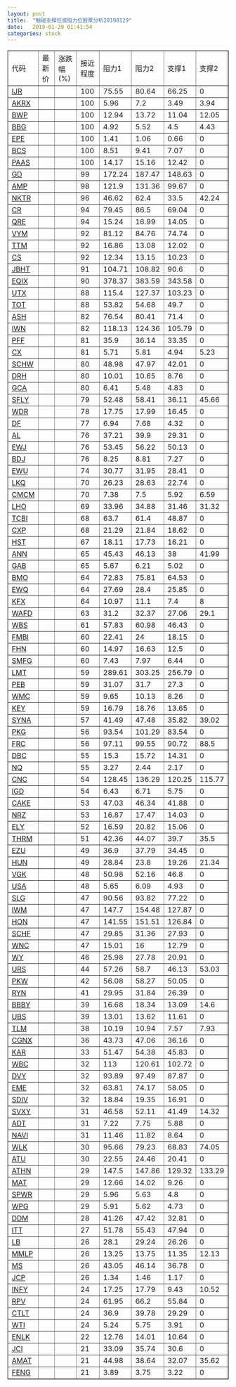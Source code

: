 ```yaml
---
layout: post
title:  "触碰支撑位或阻力位股票分析20190129"
date:   2019-01-29 01:41:54
categories: stock
---
```

<script type="text/javascript">
var stockList = []
stockList.push('gb_ijr');
stockList.push('gb_akrx');
stockList.push('gb_bwp');
stockList.push('gb_bbg');
stockList.push('gb_epe');
stockList.push('gb_bcs');
stockList.push('gb_paas');
stockList.push('gb_gd');
stockList.push('gb_amp');
stockList.push('gb_nktr');
stockList.push('gb_cr');
stockList.push('gb_qre');
stockList.push('gb_vym');
stockList.push('gb_ttm');
stockList.push('gb_cs');
stockList.push('gb_jbht');
stockList.push('gb_eqix');
stockList.push('gb_utx');
stockList.push('gb_tot');
stockList.push('gb_ash');
stockList.push('gb_iwn');
stockList.push('gb_pff');
stockList.push('gb_cx');
stockList.push('gb_schw');
stockList.push('gb_drh');
stockList.push('gb_gca');
stockList.push('gb_sfly');
stockList.push('gb_wdr');
stockList.push('gb_df');
stockList.push('gb_al');
stockList.push('gb_ewj');
stockList.push('gb_bdj');
stockList.push('gb_ewu');
stockList.push('gb_lkq');
stockList.push('gb_cmcm');
stockList.push('gb_lho');
stockList.push('gb_tcbi');
stockList.push('gb_cxp');
stockList.push('gb_hst');
stockList.push('gb_ann');
stockList.push('gb_gab');
stockList.push('gb_bmo');
stockList.push('gb_ewq');
stockList.push('gb_kfx');
stockList.push('gb_wafd');
stockList.push('gb_wbs');
stockList.push('gb_fmbi');
stockList.push('gb_fhn');
stockList.push('gb_smfg');
stockList.push('gb_lmt');
stockList.push('gb_peb');
stockList.push('gb_wmc');
stockList.push('gb_key');
stockList.push('gb_syna');
stockList.push('gb_pkg');
stockList.push('gb_frc');
stockList.push('gb_dbc');
stockList.push('gb_nq');
stockList.push('gb_cnc');
stockList.push('gb_igd');
stockList.push('gb_cake');
stockList.push('gb_nrz');
stockList.push('gb_ely');
stockList.push('gb_thrm');
stockList.push('gb_ezu');
stockList.push('gb_hun');
stockList.push('gb_vgk');
stockList.push('gb_usa');
stockList.push('gb_slg');
stockList.push('gb_iwm');
stockList.push('gb_hon');
stockList.push('gb_schf');
stockList.push('gb_wnc');
stockList.push('gb_wy');
stockList.push('gb_urs');
stockList.push('gb_pkw');
stockList.push('gb_ryn');
stockList.push('gb_bbby');
stockList.push('gb_ubs');
stockList.push('gb_tlm');
stockList.push('gb_cgnx');
stockList.push('gb_kar');
stockList.push('gb_wbc');
stockList.push('gb_dvy');
stockList.push('gb_eme');
stockList.push('gb_sdiv');
stockList.push('gb_svxy');
stockList.push('gb_adt');
stockList.push('gb_navi');
stockList.push('gb_wlk');
stockList.push('gb_atu');
stockList.push('gb_athn');
stockList.push('gb_mat');
stockList.push('gb_spwr');
stockList.push('gb_wpg');
stockList.push('gb_ddm');
stockList.push('gb_itt');
stockList.push('gb_lb');
stockList.push('gb_mmlp');
stockList.push('gb_ms');
stockList.push('gb_jcp');
stockList.push('gb_infy');
stockList.push('gb_rpv');
stockList.push('gb_ctlt');
stockList.push('gb_wti');
stockList.push('gb_enlk');
stockList.push('gb_jci');
stockList.push('gb_amat');
stockList.push('gb_feng');
</script>
<table border="1">
 <tr>
 <td>代码</td>
 <td>最新价</td>
 <td>涨跌幅(%)</td>
 <td>接近程度</td>
 <td>阻力1</td>
 <td>阻力2</td>
 <td>支撑1</td>
 <td>支撑2</td>
</tr>
  <tr id="ijr" class="red">
  <td><a href="http://stock.finance.sina.com.cn/usstock/quotes/IJR.html" target="_blank">IJR</a></td><td></td><td></td><td>100</td><td>75.55</td><td>80.64</td><td>66.25</td><td>0</td></tr>
  <tr id="akrx" class="green">
  <td><a href="http://stock.finance.sina.com.cn/usstock/quotes/AKRX.html" target="_blank">AKRX</a></td><td></td><td></td><td>100</td><td>5.96</td><td>7.2</td><td>3.49</td><td>3.94</td></tr>
  <tr id="bwp" class="green">
  <td><a href="http://stock.finance.sina.com.cn/usstock/quotes/BWP.html" target="_blank">BWP</a></td><td></td><td></td><td>100</td><td>12.94</td><td>13.72</td><td>11.04</td><td>12.05</td></tr>
  <tr id="bbg" class="red">
  <td><a href="http://stock.finance.sina.com.cn/usstock/quotes/BBG.html" target="_blank">BBG</a></td><td></td><td></td><td>100</td><td>4.92</td><td>5.52</td><td>4.5</td><td>4.43</td></tr>
  <tr id="epe" class="green">
  <td><a href="http://stock.finance.sina.com.cn/usstock/quotes/EPE.html" target="_blank">EPE</a></td><td></td><td></td><td>100</td><td>1.41</td><td>1.06</td><td>0.66</td><td>0</td></tr>
  <tr id="bcs" class="red">
  <td><a href="http://stock.finance.sina.com.cn/usstock/quotes/BCS.html" target="_blank">BCS</a></td><td></td><td></td><td>100</td><td>8.51</td><td>9.41</td><td>7.07</td><td>0</td></tr>
  <tr id="paas" class="red">
  <td><a href="http://stock.finance.sina.com.cn/usstock/quotes/PAAS.html" target="_blank">PAAS</a></td><td></td><td></td><td>100</td><td>14.17</td><td>15.16</td><td>12.42</td><td>0</td></tr>
  <tr id="gd" class="red">
  <td><a href="http://stock.finance.sina.com.cn/usstock/quotes/GD.html" target="_blank">GD</a></td><td></td><td></td><td>99</td><td>172.24</td><td>187.47</td><td>148.63</td><td>0</td></tr>
  <tr id="amp" class="red">
  <td><a href="http://stock.finance.sina.com.cn/usstock/quotes/AMP.html" target="_blank">AMP</a></td><td></td><td></td><td>98</td><td>121.9</td><td>131.36</td><td>99.67</td><td>0</td></tr>
  <tr id="nktr" class="green">
  <td><a href="http://stock.finance.sina.com.cn/usstock/quotes/NKTR.html" target="_blank">NKTR</a></td><td></td><td></td><td>96</td><td>46.62</td><td>62.4</td><td>33.5</td><td>42.24</td></tr>
  <tr id="cr" class="red">
  <td><a href="http://stock.finance.sina.com.cn/usstock/quotes/CR.html" target="_blank">CR</a></td><td></td><td></td><td>94</td><td>79.45</td><td>86.5</td><td>69.04</td><td>0</td></tr>
  <tr id="qre" class="red">
  <td><a href="http://stock.finance.sina.com.cn/usstock/quotes/QRE.html" target="_blank">QRE</a></td><td></td><td></td><td>94</td><td>15.24</td><td>16.99</td><td>14.05</td><td>0</td></tr>
  <tr id="vym" class="green">
  <td><a href="http://stock.finance.sina.com.cn/usstock/quotes/VYM.html" target="_blank">VYM</a></td><td></td><td></td><td>92</td><td>81.12</td><td>84.76</td><td>74.74</td><td>0</td></tr>
  <tr id="ttm" class="green">
  <td><a href="http://stock.finance.sina.com.cn/usstock/quotes/TTM.html" target="_blank">TTM</a></td><td></td><td></td><td>92</td><td>16.86</td><td>13.08</td><td>12.02</td><td>0</td></tr>
  <tr id="cs" class="green">
  <td><a href="http://stock.finance.sina.com.cn/usstock/quotes/CS.html" target="_blank">CS</a></td><td></td><td></td><td>92</td><td>12.34</td><td>13.15</td><td>10.23</td><td>0</td></tr>
  <tr id="jbht" class="red">
  <td><a href="http://stock.finance.sina.com.cn/usstock/quotes/JBHT.html" target="_blank">JBHT</a></td><td></td><td></td><td>91</td><td>104.71</td><td>108.82</td><td>90.6</td><td>0</td></tr>
  <tr id="eqix" class="red">
  <td><a href="http://stock.finance.sina.com.cn/usstock/quotes/EQIX.html" target="_blank">EQIX</a></td><td></td><td></td><td>90</td><td>378.37</td><td>383.59</td><td>343.58</td><td>0</td></tr>
  <tr id="utx" class="red">
  <td><a href="http://stock.finance.sina.com.cn/usstock/quotes/UTX.html" target="_blank">UTX</a></td><td></td><td></td><td>88</td><td>115.4</td><td>127.37</td><td>103.23</td><td>0</td></tr>
  <tr id="tot" class="red">
  <td><a href="http://stock.finance.sina.com.cn/usstock/quotes/TOT.html" target="_blank">TOT</a></td><td></td><td></td><td>88</td><td>53.82</td><td>54.68</td><td>49.7</td><td>0</td></tr>
  <tr id="ash" class="red">
  <td><a href="http://stock.finance.sina.com.cn/usstock/quotes/ASH.html" target="_blank">ASH</a></td><td></td><td></td><td>82</td><td>76.54</td><td>80.41</td><td>71.4</td><td>0</td></tr>
  <tr id="iwn" class="red">
  <td><a href="http://stock.finance.sina.com.cn/usstock/quotes/IWN.html" target="_blank">IWN</a></td><td></td><td></td><td>82</td><td>118.13</td><td>124.36</td><td>105.79</td><td>0</td></tr>
  <tr id="pff" class="red">
  <td><a href="http://stock.finance.sina.com.cn/usstock/quotes/PFF.html" target="_blank">PFF</a></td><td></td><td></td><td>81</td><td>35.9</td><td>36.14</td><td>33.35</td><td>0</td></tr>
  <tr id="cx" class="green">
  <td><a href="http://stock.finance.sina.com.cn/usstock/quotes/CX.html" target="_blank">CX</a></td><td></td><td></td><td>81</td><td>5.71</td><td>5.81</td><td>4.94</td><td>5.23</td></tr>
  <tr id="schw" class="red">
  <td><a href="http://stock.finance.sina.com.cn/usstock/quotes/SCHW.html" target="_blank">SCHW</a></td><td></td><td></td><td>80</td><td>48.98</td><td>47.97</td><td>42.01</td><td>0</td></tr>
  <tr id="drh" class="red">
  <td><a href="http://stock.finance.sina.com.cn/usstock/quotes/DRH.html" target="_blank">DRH</a></td><td></td><td></td><td>80</td><td>10.01</td><td>10.65</td><td>8.76</td><td>0</td></tr>
  <tr id="gca" class="green">
  <td><a href="http://stock.finance.sina.com.cn/usstock/quotes/GCA.html" target="_blank">GCA</a></td><td></td><td></td><td>80</td><td>6.41</td><td>5.48</td><td>4.83</td><td>0</td></tr>
  <tr id="sfly" class="green">
  <td><a href="http://stock.finance.sina.com.cn/usstock/quotes/SFLY.html" target="_blank">SFLY</a></td><td></td><td></td><td>79</td><td>52.48</td><td>58.41</td><td>36.11</td><td>45.66</td></tr>
  <tr id="wdr" class="red">
  <td><a href="http://stock.finance.sina.com.cn/usstock/quotes/WDR.html" target="_blank">WDR</a></td><td></td><td></td><td>78</td><td>17.75</td><td>17.99</td><td>16.45</td><td>0</td></tr>
  <tr id="df" class="green">
  <td><a href="http://stock.finance.sina.com.cn/usstock/quotes/DF.html" target="_blank">DF</a></td><td></td><td></td><td>77</td><td>6.94</td><td>7.68</td><td>4.32</td><td>0</td></tr>
  <tr id="al" class="red">
  <td><a href="http://stock.finance.sina.com.cn/usstock/quotes/AL.html" target="_blank">AL</a></td><td></td><td></td><td>76</td><td>37.21</td><td>39.9</td><td>29.31</td><td>0</td></tr>
  <tr id="ewj" class="green">
  <td><a href="http://stock.finance.sina.com.cn/usstock/quotes/EWJ.html" target="_blank">EWJ</a></td><td></td><td></td><td>76</td><td>53.45</td><td>56.22</td><td>50.13</td><td>0</td></tr>
  <tr id="bdj" class="green">
  <td><a href="http://stock.finance.sina.com.cn/usstock/quotes/BDJ.html" target="_blank">BDJ</a></td><td></td><td></td><td>76</td><td>8.25</td><td>8.81</td><td>7.27</td><td>0</td></tr>
  <tr id="ewu" class="red">
  <td><a href="http://stock.finance.sina.com.cn/usstock/quotes/EWU.html" target="_blank">EWU</a></td><td></td><td></td><td>74</td><td>30.77</td><td>31.95</td><td>28.41</td><td>0</td></tr>
  <tr id="lkq" class="green">
  <td><a href="http://stock.finance.sina.com.cn/usstock/quotes/LKQ.html" target="_blank">LKQ</a></td><td></td><td></td><td>70</td><td>26.23</td><td>28.63</td><td>22.74</td><td>0</td></tr>
  <tr id="cmcm" class="green">
  <td><a href="http://stock.finance.sina.com.cn/usstock/quotes/CMCM.html" target="_blank">CMCM</a></td><td></td><td></td><td>70</td><td>7.38</td><td>7.5</td><td>5.92</td><td>6.59</td></tr>
  <tr id="lho" class="green">
  <td><a href="http://stock.finance.sina.com.cn/usstock/quotes/LHO.html" target="_blank">LHO</a></td><td></td><td></td><td>69</td><td>33.96</td><td>34.88</td><td>31.46</td><td>31.32</td></tr>
  <tr id="tcbi" class="red">
  <td><a href="http://stock.finance.sina.com.cn/usstock/quotes/TCBI.html" target="_blank">TCBI</a></td><td></td><td></td><td>68</td><td>63.7</td><td>61.4</td><td>48.87</td><td>0</td></tr>
  <tr id="cxp" class="red">
  <td><a href="http://stock.finance.sina.com.cn/usstock/quotes/CXP.html" target="_blank">CXP</a></td><td></td><td></td><td>68</td><td>21.29</td><td>21.84</td><td>18.62</td><td>0</td></tr>
  <tr id="hst" class="red">
  <td><a href="http://stock.finance.sina.com.cn/usstock/quotes/HST.html" target="_blank">HST</a></td><td></td><td></td><td>67</td><td>18.11</td><td>17.73</td><td>16.21</td><td>0</td></tr>
  <tr id="ann" class="red">
  <td><a href="http://stock.finance.sina.com.cn/usstock/quotes/ANN.html" target="_blank">ANN</a></td><td></td><td></td><td>65</td><td>45.43</td><td>46.13</td><td>38</td><td>41.99</td></tr>
  <tr id="gab" class="red">
  <td><a href="http://stock.finance.sina.com.cn/usstock/quotes/GAB.html" target="_blank">GAB</a></td><td></td><td></td><td>65</td><td>5.67</td><td>6.21</td><td>5.02</td><td>0</td></tr>
  <tr id="bmo" class="green">
  <td><a href="http://stock.finance.sina.com.cn/usstock/quotes/BMO.html" target="_blank">BMO</a></td><td></td><td></td><td>64</td><td>72.83</td><td>75.81</td><td>64.53</td><td>0</td></tr>
  <tr id="ewq" class="red">
  <td><a href="http://stock.finance.sina.com.cn/usstock/quotes/EWQ.html" target="_blank">EWQ</a></td><td></td><td></td><td>64</td><td>27.69</td><td>28.4</td><td>25.85</td><td>0</td></tr>
  <tr id="kfx" class="green">
  <td><a href="http://stock.finance.sina.com.cn/usstock/quotes/KFX.html" target="_blank">KFX</a></td><td></td><td></td><td>64</td><td>10.97</td><td>11.1</td><td>7.4</td><td>8</td></tr>
  <tr id="wafd" class="green">
  <td><a href="http://stock.finance.sina.com.cn/usstock/quotes/WAFD.html" target="_blank">WAFD</a></td><td></td><td></td><td>63</td><td>31.2</td><td>32.37</td><td>27.06</td><td>29.1</td></tr>
  <tr id="wbs" class="red">
  <td><a href="http://stock.finance.sina.com.cn/usstock/quotes/WBS.html" target="_blank">WBS</a></td><td></td><td></td><td>61</td><td>57.83</td><td>60.98</td><td>46.43</td><td>0</td></tr>
  <tr id="fmbi" class="red">
  <td><a href="http://stock.finance.sina.com.cn/usstock/quotes/FMBI.html" target="_blank">FMBI</a></td><td></td><td></td><td>60</td><td>22.41</td><td>24</td><td>18.15</td><td>0</td></tr>
  <tr id="fhn" class="red">
  <td><a href="http://stock.finance.sina.com.cn/usstock/quotes/FHN.html" target="_blank">FHN</a></td><td></td><td></td><td>60</td><td>14.97</td><td>16.63</td><td>12.5</td><td>0</td></tr>
  <tr id="smfg" class="red">
  <td><a href="http://stock.finance.sina.com.cn/usstock/quotes/SMFG.html" target="_blank">SMFG</a></td><td></td><td></td><td>60</td><td>7.43</td><td>7.97</td><td>6.44</td><td>0</td></tr>
  <tr id="lmt" class="red">
  <td><a href="http://stock.finance.sina.com.cn/usstock/quotes/LMT.html" target="_blank">LMT</a></td><td></td><td></td><td>59</td><td>289.61</td><td>303.25</td><td>256.79</td><td>0</td></tr>
  <tr id="peb" class="red">
  <td><a href="http://stock.finance.sina.com.cn/usstock/quotes/PEB.html" target="_blank">PEB</a></td><td></td><td></td><td>59</td><td>31.07</td><td>31.7</td><td>27.3</td><td>0</td></tr>
  <tr id="wmc" class="red">
  <td><a href="http://stock.finance.sina.com.cn/usstock/quotes/WMC.html" target="_blank">WMC</a></td><td></td><td></td><td>59</td><td>9.65</td><td>10.13</td><td>8.26</td><td>0</td></tr>
  <tr id="key" class="green">
  <td><a href="http://stock.finance.sina.com.cn/usstock/quotes/KEY.html" target="_blank">KEY</a></td><td></td><td></td><td>59</td><td>16.79</td><td>18.76</td><td>13.65</td><td>0</td></tr>
  <tr id="syna" class="green">
  <td><a href="http://stock.finance.sina.com.cn/usstock/quotes/SYNA.html" target="_blank">SYNA</a></td><td></td><td></td><td>57</td><td>41.49</td><td>47.48</td><td>35.82</td><td>39.02</td></tr>
  <tr id="pkg" class="red">
  <td><a href="http://stock.finance.sina.com.cn/usstock/quotes/PKG.html" target="_blank">PKG</a></td><td></td><td></td><td>56</td><td>93.54</td><td>101.29</td><td>83.54</td><td>0</td></tr>
  <tr id="frc" class="green">
  <td><a href="http://stock.finance.sina.com.cn/usstock/quotes/FRC.html" target="_blank">FRC</a></td><td></td><td></td><td>56</td><td>97.11</td><td>99.55</td><td>90.72</td><td>88.5</td></tr>
  <tr id="dbc" class="green">
  <td><a href="http://stock.finance.sina.com.cn/usstock/quotes/DBC.html" target="_blank">DBC</a></td><td></td><td></td><td>55</td><td>15.3</td><td>15.72</td><td>14.31</td><td>0</td></tr>
  <tr id="nq" class="green">
  <td><a href="http://stock.finance.sina.com.cn/usstock/quotes/NQ.html" target="_blank">NQ</a></td><td></td><td></td><td>55</td><td>3.27</td><td>2.44</td><td>2.17</td><td>0</td></tr>
  <tr id="cnc" class="green">
  <td><a href="http://stock.finance.sina.com.cn/usstock/quotes/CNC.html" target="_blank">CNC</a></td><td></td><td></td><td>54</td><td>128.45</td><td>136.29</td><td>120.25</td><td>115.77</td></tr>
  <tr id="igd" class="red">
  <td><a href="http://stock.finance.sina.com.cn/usstock/quotes/IGD.html" target="_blank">IGD</a></td><td></td><td></td><td>54</td><td>6.43</td><td>6.71</td><td>5.75</td><td>0</td></tr>
  <tr id="cake" class="red">
  <td><a href="http://stock.finance.sina.com.cn/usstock/quotes/CAKE.html" target="_blank">CAKE</a></td><td></td><td></td><td>53</td><td>47.03</td><td>46.34</td><td>41.88</td><td>0</td></tr>
  <tr id="nrz" class="red">
  <td><a href="http://stock.finance.sina.com.cn/usstock/quotes/NRZ.html" target="_blank">NRZ</a></td><td></td><td></td><td>53</td><td>16.87</td><td>17.47</td><td>14.03</td><td>0</td></tr>
  <tr id="ely" class="red">
  <td><a href="http://stock.finance.sina.com.cn/usstock/quotes/ELY.html" target="_blank">ELY</a></td><td></td><td></td><td>52</td><td>16.59</td><td>20.82</td><td>15.06</td><td>0</td></tr>
  <tr id="thrm" class="red">
  <td><a href="http://stock.finance.sina.com.cn/usstock/quotes/THRM.html" target="_blank">THRM</a></td><td></td><td></td><td>51</td><td>42.36</td><td>44.07</td><td>39.7</td><td>35.5</td></tr>
  <tr id="ezu" class="green">
  <td><a href="http://stock.finance.sina.com.cn/usstock/quotes/EZU.html" target="_blank">EZU</a></td><td></td><td></td><td>49</td><td>36.9</td><td>37.79</td><td>34.45</td><td>0</td></tr>
  <tr id="hun" class="green">
  <td><a href="http://stock.finance.sina.com.cn/usstock/quotes/HUN.html" target="_blank">HUN</a></td><td></td><td></td><td>49</td><td>28.84</td><td>23.8</td><td>19.26</td><td>21.34</td></tr>
  <tr id="vgk" class="green">
  <td><a href="http://stock.finance.sina.com.cn/usstock/quotes/VGK.html" target="_blank">VGK</a></td><td></td><td></td><td>48</td><td>50.98</td><td>52.16</td><td>46.8</td><td>0</td></tr>
  <tr id="usa" class="green">
  <td><a href="http://stock.finance.sina.com.cn/usstock/quotes/USA.html" target="_blank">USA</a></td><td></td><td></td><td>48</td><td>5.65</td><td>6.09</td><td>4.93</td><td>0</td></tr>
  <tr id="slg" class="red">
  <td><a href="http://stock.finance.sina.com.cn/usstock/quotes/SLG.html" target="_blank">SLG</a></td><td></td><td></td><td>47</td><td>90.56</td><td>93.82</td><td>77.22</td><td>0</td></tr>
  <tr id="iwm" class="red">
  <td><a href="http://stock.finance.sina.com.cn/usstock/quotes/IWM.html" target="_blank">IWM</a></td><td></td><td></td><td>47</td><td>147.7</td><td>154.48</td><td>127.87</td><td>0</td></tr>
  <tr id="hon" class="red">
  <td><a href="http://stock.finance.sina.com.cn/usstock/quotes/HON.html" target="_blank">HON</a></td><td></td><td></td><td>47</td><td>141.55</td><td>151.51</td><td>126.84</td><td>0</td></tr>
  <tr id="schf" class="green">
  <td><a href="http://stock.finance.sina.com.cn/usstock/quotes/SCHF.html" target="_blank">SCHF</a></td><td></td><td></td><td>47</td><td>29.85</td><td>31.36</td><td>27.93</td><td>0</td></tr>
  <tr id="wnc" class="red">
  <td><a href="http://stock.finance.sina.com.cn/usstock/quotes/WNC.html" target="_blank">WNC</a></td><td></td><td></td><td>47</td><td>15.01</td><td>16</td><td>12.79</td><td>0</td></tr>
  <tr id="wy" class="red">
  <td><a href="http://stock.finance.sina.com.cn/usstock/quotes/WY.html" target="_blank">WY</a></td><td></td><td></td><td>46</td><td>25.98</td><td>27.78</td><td>20.91</td><td>0</td></tr>
  <tr id="urs" class="green">
  <td><a href="http://stock.finance.sina.com.cn/usstock/quotes/URS.html" target="_blank">URS</a></td><td></td><td></td><td>44</td><td>57.26</td><td>58.7</td><td>46.13</td><td>53.03</td></tr>
  <tr id="pkw" class="green">
  <td><a href="http://stock.finance.sina.com.cn/usstock/quotes/PKW.html" target="_blank">PKW</a></td><td></td><td></td><td>42</td><td>56.08</td><td>58.27</td><td>50.05</td><td>0</td></tr>
  <tr id="ryn" class="green">
  <td><a href="http://stock.finance.sina.com.cn/usstock/quotes/RYN.html" target="_blank">RYN</a></td><td></td><td></td><td>41</td><td>29.95</td><td>31.84</td><td>26.39</td><td>0</td></tr>
  <tr id="bbby" class="green">
  <td><a href="http://stock.finance.sina.com.cn/usstock/quotes/BBBY.html" target="_blank">BBBY</a></td><td></td><td></td><td>39</td><td>16.68</td><td>18.34</td><td>13.09</td><td>14.6</td></tr>
  <tr id="ubs" class="green">
  <td><a href="http://stock.finance.sina.com.cn/usstock/quotes/UBS.html" target="_blank">UBS</a></td><td></td><td></td><td>39</td><td>13.01</td><td>13.62</td><td>11.61</td><td>0</td></tr>
  <tr id="tlm" class="green">
  <td><a href="http://stock.finance.sina.com.cn/usstock/quotes/TLM.html" target="_blank">TLM</a></td><td></td><td></td><td>38</td><td>10.19</td><td>10.94</td><td>7.57</td><td>7.93</td></tr>
  <tr id="cgnx" class="red">
  <td><a href="http://stock.finance.sina.com.cn/usstock/quotes/CGNX.html" target="_blank">CGNX</a></td><td></td><td></td><td>36</td><td>43.73</td><td>47.06</td><td>36.16</td><td>0</td></tr>
  <tr id="kar" class="green">
  <td><a href="http://stock.finance.sina.com.cn/usstock/quotes/KAR.html" target="_blank">KAR</a></td><td></td><td></td><td>33</td><td>51.47</td><td>54.38</td><td>45.83</td><td>0</td></tr>
  <tr id="wbc" class="red">
  <td><a href="http://stock.finance.sina.com.cn/usstock/quotes/WBC.html" target="_blank">WBC</a></td><td></td><td></td><td>32</td><td>113</td><td>120.61</td><td>102.72</td><td>0</td></tr>
  <tr id="dvy" class="red">
  <td><a href="http://stock.finance.sina.com.cn/usstock/quotes/DVY.html" target="_blank">DVY</a></td><td></td><td></td><td>32</td><td>93.89</td><td>97.49</td><td>87.87</td><td>0</td></tr>
  <tr id="eme" class="green">
  <td><a href="http://stock.finance.sina.com.cn/usstock/quotes/EME.html" target="_blank">EME</a></td><td></td><td></td><td>32</td><td>63.81</td><td>74.17</td><td>58.05</td><td>0</td></tr>
  <tr id="sdiv" class="green">
  <td><a href="http://stock.finance.sina.com.cn/usstock/quotes/SDIV.html" target="_blank">SDIV</a></td><td></td><td></td><td>32</td><td>18.84</td><td>19.35</td><td>16.91</td><td>0</td></tr>
  <tr id="svxy" class="red">
  <td><a href="http://stock.finance.sina.com.cn/usstock/quotes/SVXY.html" target="_blank">SVXY</a></td><td></td><td></td><td>31</td><td>46.58</td><td>52.11</td><td>41.49</td><td>14.32</td></tr>
  <tr id="adt" class="red">
  <td><a href="http://stock.finance.sina.com.cn/usstock/quotes/ADT.html" target="_blank">ADT</a></td><td></td><td></td><td>31</td><td>7.22</td><td>7.75</td><td>5.88</td><td>0</td></tr>
  <tr id="navi" class="red">
  <td><a href="http://stock.finance.sina.com.cn/usstock/quotes/NAVI.html" target="_blank">NAVI</a></td><td></td><td></td><td>31</td><td>11.46</td><td>11.82</td><td>8.64</td><td>0</td></tr>
  <tr id="wlk" class="green">
  <td><a href="http://stock.finance.sina.com.cn/usstock/quotes/WLK.html" target="_blank">WLK</a></td><td></td><td></td><td>30</td><td>95.66</td><td>79.23</td><td>68.83</td><td>74.05</td></tr>
  <tr id="atu" class="red">
  <td><a href="http://stock.finance.sina.com.cn/usstock/quotes/ATU.html" target="_blank">ATU</a></td><td></td><td></td><td>30</td><td>22.55</td><td>24.46</td><td>20.41</td><td>0</td></tr>
  <tr id="athn" class="green">
  <td><a href="http://stock.finance.sina.com.cn/usstock/quotes/ATHN.html" target="_blank">ATHN</a></td><td></td><td></td><td>29</td><td>147.5</td><td>147.86</td><td>129.32</td><td>133.29</td></tr>
  <tr id="mat" class="red">
  <td><a href="http://stock.finance.sina.com.cn/usstock/quotes/MAT.html" target="_blank">MAT</a></td><td></td><td></td><td>29</td><td>12.66</td><td>14.02</td><td>9.26</td><td>0</td></tr>
  <tr id="spwr" class="red">
  <td><a href="http://stock.finance.sina.com.cn/usstock/quotes/SPWR.html" target="_blank">SPWR</a></td><td></td><td></td><td>29</td><td>5.96</td><td>5.63</td><td>4.8</td><td>0</td></tr>
  <tr id="wpg" class="red">
  <td><a href="http://stock.finance.sina.com.cn/usstock/quotes/WPG.html" target="_blank">WPG</a></td><td></td><td></td><td>29</td><td>5.91</td><td>5.62</td><td>4.73</td><td>0</td></tr>
  <tr id="ddm" class="green">
  <td><a href="http://stock.finance.sina.com.cn/usstock/quotes/DDM.html" target="_blank">DDM</a></td><td></td><td></td><td>28</td><td>41.26</td><td>47.42</td><td>32.81</td><td>0</td></tr>
  <tr id="itt" class="red">
  <td><a href="http://stock.finance.sina.com.cn/usstock/quotes/ITT.html" target="_blank">ITT</a></td><td></td><td></td><td>27</td><td>51.78</td><td>55.43</td><td>47.94</td><td>0</td></tr>
  <tr id="lb" class="red">
  <td><a href="http://stock.finance.sina.com.cn/usstock/quotes/LB.html" target="_blank">LB</a></td><td></td><td></td><td>26</td><td>28.1</td><td>29.24</td><td>26.26</td><td>0</td></tr>
  <tr id="mmlp" class="green">
  <td><a href="http://stock.finance.sina.com.cn/usstock/quotes/MMLP.html" target="_blank">MMLP</a></td><td></td><td></td><td>26</td><td>13.25</td><td>13.75</td><td>11.35</td><td>12.13</td></tr>
  <tr id="ms" class="red">
  <td><a href="http://stock.finance.sina.com.cn/usstock/quotes/MS.html" target="_blank">MS</a></td><td></td><td></td><td>26</td><td>43.05</td><td>46.14</td><td>36.78</td><td>0</td></tr>
  <tr id="jcp" class="red">
  <td><a href="http://stock.finance.sina.com.cn/usstock/quotes/JCP.html" target="_blank">JCP</a></td><td></td><td></td><td>26</td><td>1.34</td><td>1.46</td><td>1.17</td><td>0</td></tr>
  <tr id="infy" class="green">
  <td><a href="http://stock.finance.sina.com.cn/usstock/quotes/INFY.html" target="_blank">INFY</a></td><td></td><td></td><td>24</td><td>17.25</td><td>17.79</td><td>9.43</td><td>10.52</td></tr>
  <tr id="rpv" class="green">
  <td><a href="http://stock.finance.sina.com.cn/usstock/quotes/RPV.html" target="_blank">RPV</a></td><td></td><td></td><td>24</td><td>61.95</td><td>66.2</td><td>55.84</td><td>0</td></tr>
  <tr id="ctlt" class="red">
  <td><a href="http://stock.finance.sina.com.cn/usstock/quotes/CTLT.html" target="_blank">CTLT</a></td><td></td><td></td><td>24</td><td>36.9</td><td>39.78</td><td>29.29</td><td>0</td></tr>
  <tr id="wti" class="red">
  <td><a href="http://stock.finance.sina.com.cn/usstock/quotes/WTI.html" target="_blank">WTI</a></td><td></td><td></td><td>24</td><td>5.24</td><td>5.75</td><td>3.91</td><td>0</td></tr>
  <tr id="enlk" class="red">
  <td><a href="http://stock.finance.sina.com.cn/usstock/quotes/ENLK.html" target="_blank">ENLK</a></td><td></td><td></td><td>22</td><td>12.76</td><td>14.01</td><td>10.64</td><td>0</td></tr>
  <tr id="jci" class="red">
  <td><a href="http://stock.finance.sina.com.cn/usstock/quotes/JCI.html" target="_blank">JCI</a></td><td></td><td></td><td>21</td><td>33.09</td><td>35.74</td><td>30.6</td><td>0</td></tr>
  <tr id="amat" class="green">
  <td><a href="http://stock.finance.sina.com.cn/usstock/quotes/AMAT.html" target="_blank">AMAT</a></td><td></td><td></td><td>21</td><td>44.98</td><td>38.64</td><td>32.07</td><td>35.62</td></tr>
  <tr id="feng" class="red">
  <td><a href="http://stock.finance.sina.com.cn/usstock/quotes/FENG.html" target="_blank">FENG</a></td><td></td><td></td><td>21</td><td>3.89</td><td>3.75</td><td>3.22</td><td>0</td></tr>
</table>

